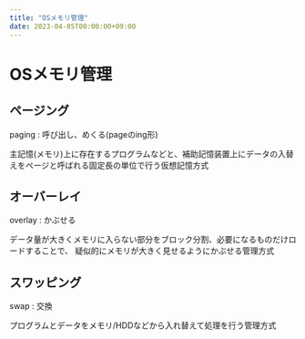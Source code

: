 ```yaml
---
title: "OSメモリ管理"
date: 2023-04-05T00:00:00+09:00
---
```

# OSメモリ管理

## ページング

paging : 呼び出し、めくる(pageのing形)

主記憶(メモリ)上に存在するプログラムなどと、補助記憶装置上にデータの入替えをページと呼ばれる固定長の単位で行う仮想記憶方式

## オーバーレイ

overlay : かぶせる

データ量が大きくメモリに入らない部分をブロック分割、必要になるものだけロードすることで、
疑似的にメモリが大きく見せるようにかぶせる管理方式

## スワッピング

swap : 交換

プログラムとデータをメモリ/HDDなどから入れ替えて処理を行う管理方式